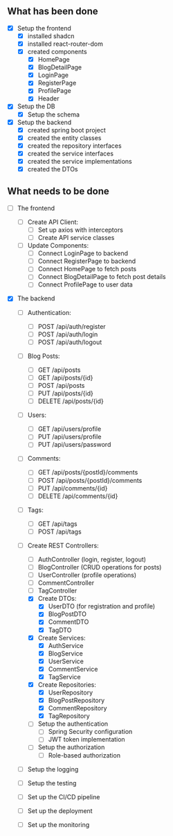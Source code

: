 ## What has been done

- [x] Setup the frontend
  - [x] installed shadcn
  - [x] installed react-router-dom
  - [x] created components
    - [x] HomePage
    - [x] BlogDetailPage
    - [x] LoginPage
    - [x] RegisterPage
    - [x] ProfilePage
    - [x] Header
- [x] Setup the DB
  - [x] Setup the schema
- [x] Setup the backend
  - [x] created spring boot project
  - [x] created the entity classes
  - [x] created the repository interfaces
  - [x] created the service interfaces
  - [x] created the service implementations
  - [x] created the DTOs

## What needs to be done

- [ ] The frontend

  - [ ] Create API Client:
    - [ ] Set up axios with interceptors
    - [ ] Create API service classes
  - [ ] Update Components:
    - [ ] Connect LoginPage to backend
    - [ ] Connect RegisterPage to backend
    - [ ] Connect HomePage to fetch posts
    - [ ] Connect BlogDetailPage to fetch post details
    - [ ] Connect ProfilePage to user data

- [x] The backend

  - [ ] Authentication:

    - [ ] POST /api/auth/register
    - [ ] POST /api/auth/login
    - [ ] POST /api/auth/logout

  - [ ] Blog Posts:

    - [ ] GET /api/posts
    - [ ] GET /api/posts/{id}
    - [ ] POST /api/posts
    - [ ] PUT /api/posts/{id}
    - [ ] DELETE /api/posts/{id}

  - [ ] Users:

    - [ ] GET /api/users/profile
    - [ ] PUT /api/users/profile
    - [ ] PUT /api/users/password

  - [ ] Comments:

    - [ ] GET /api/posts/{postId}/comments
    - [ ] POST /api/posts/{postId}/comments
    - [ ] PUT /api/comments/{id}
    - [ ] DELETE /api/comments/{id}

  - [ ] Tags:

    - [ ] GET /api/tags
    - [ ] POST /api/tags

  - [ ] Create REST Controllers:
    - [ ] AuthController (login, register, logout)
    - [ ] BlogController (CRUD operations for posts)
    - [ ] UserController (profile operations)
    - [ ] CommentController
    - [ ] TagController
    - [x] Create DTOs:
      - [x] UserDTO (for registration and profile)
      - [x] BlogPostDTO
      - [x] CommentDTO
      - [x] TagDTO
    - [x] Create Services:
      - [x] AuthService
      - [x] BlogService
      - [x] UserService
      - [x] CommentService
      - [x] TagService
    - [x] Create Repositories:
      - [x] UserRepository
      - [x] BlogPostRepository
      - [x] CommentRepository
      - [x] TagRepository
    - [ ] Setup the authentication
      - [ ] Spring Security configuration
      - [ ] JWT token implementation
    - [ ] Setup the authorization
      - [ ] Role-based authorization
  - [ ] Setup the logging
  - [ ] Setup the testing
  - [ ] Set up the CI/CD pipeline
  - [ ] Set up the deployment
  - [ ] Set up the monitoring
